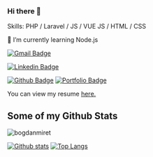 ### Hi there 👋

Skills: PHP / Laravel / JS / VUE JS / HTML / CSS

🌱 I’m currently learning Node.js

[![Gmail Badge](https://img.shields.io/badge/-miretbogdan@gmail.com-c14438?style=flat&logo=Gmail&logoColor=white&link=mailto:miretbogdan@gmail.com)](mailto:miretbogdan@gmail.com)

[![Linkedin Badge](https://img.shields.io/badge/-Bogdan%20Miret-0072b1?style=flat&logo=Linkedin&logoColor=white&link=https://www.linkedin.com/in/Bogdan%20Miret/)](https://www.linkedin.com/in/Bogdan%20Miret/) 

[![Github Badge](https://img.shields.io/badge/-bogdanmiret-grey?style=flat&logo=github&logoColor=white&link=https://github.com/bogdanmiret/)](https://www.github.com/bogdanmiret/)
[![Portfolio Badge](https://img.shields.io/badge/portfolio-web-blue?style=flat&link=bogdanm.net/)](bogdanm.net/) <p align='left'> You can view my resume <a href='bogdanm.net/resume ' target=_blank><u>here</u>.</a></p>

## Some of my Github Stats
<p align=left> <img src=https://komarev.com/ghpvc/?username=bogdanmiret alt=bogdanmiret /> </p>

[![Github stats](https://github-readme-stats.vercel.app/api?username=bogdanmiret&show_icons=true&include_all_commits=true)](https://github.com/bogdanmiret/github-readme-stats)
[![Top Langs](https://github-readme-stats.vercel.app/api/top-langs/?username=bogdanmiret&layout=compact)](https://github.com/bogdanmiret/github-readme-stats)

